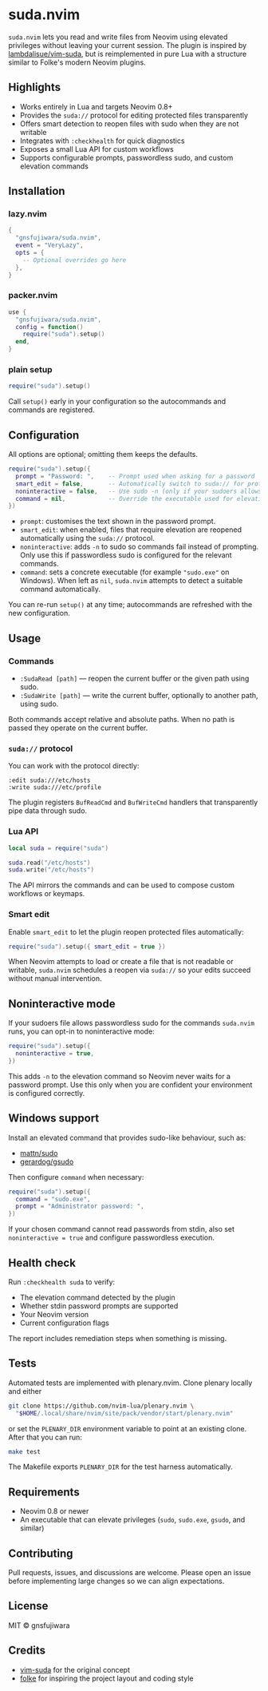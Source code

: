 # suda.nvim

`suda.nvim` lets you read and write files from Neovim using elevated privileges without leaving your current session. The plugin is inspired by [lambdalisue/vim-suda](https://github.com/lambdalisue/vim-suda), but is reimplemented in pure Lua with a structure similar to Folke's modern Neovim plugins.

## Highlights

- Works entirely in Lua and targets Neovim 0.8+
- Provides the `suda://` protocol for editing protected files transparently
- Offers smart detection to reopen files with sudo when they are not writable
- Integrates with `:checkhealth` for quick diagnostics
- Exposes a small Lua API for custom workflows
- Supports configurable prompts, passwordless sudo, and custom elevation commands

## Installation

### lazy.nvim

```lua
{
  "gnsfujiwara/suda.nvim",
  event = "VeryLazy",
  opts = {
    -- Optional overrides go here
  },
}
```

### packer.nvim

```lua
use {
  "gnsfujiwara/suda.nvim",
  config = function()
    require("suda").setup()
  end,
}
```

### plain setup

```lua
require("suda").setup()
```

Call `setup()` early in your configuration so the autocommands and commands are registered.

## Configuration

All options are optional; omitting them keeps the defaults.

```lua
require("suda").setup({
  prompt = "Password: ",    -- Prompt used when asking for a password
  smart_edit = false,       -- Automatically switch to suda:// for protected files
  noninteractive = false,   -- Use sudo -n (only if your sudoers allows passwordless execution)
  command = nil,            -- Override the executable used for elevation
})
```

- `prompt`: customises the text shown in the password prompt.
- `smart_edit`: when enabled, files that require elevation are reopened automatically using the `suda://` protocol.
- `noninteractive`: adds `-n` to sudo so commands fail instead of prompting. Only use this if passwordless sudo is configured for the relevant commands.
- `command`: sets a concrete executable (for example `"sudo.exe"` on Windows). When left as `nil`, `suda.nvim` attempts to detect a suitable command automatically.

You can re-run `setup()` at any time; autocommands are refreshed with the new configuration.

## Usage

### Commands

- `:SudaRead [path]` — reopen the current buffer or the given path using sudo.  
- `:SudaWrite [path]` — write the current buffer, optionally to another path, using sudo.

Both commands accept relative and absolute paths. When no path is passed they operate on the current buffer.

### `suda://` protocol

You can work with the protocol directly:

```vim
:edit suda:///etc/hosts
:write suda:///etc/profile
```

The plugin registers `BufReadCmd` and `BufWriteCmd` handlers that transparently pipe data through sudo.

### Lua API

```lua
local suda = require("suda")

suda.read("/etc/hosts")
suda.write("/etc/hosts")
```

The API mirrors the commands and can be used to compose custom workflows or keymaps.

### Smart edit

Enable `smart_edit` to let the plugin reopen protected files automatically:

```lua
require("suda").setup({ smart_edit = true })
```

When Neovim attempts to load or create a file that is not readable or writable, `suda.nvim` schedules a reopen via `suda://` so your edits succeed without manual intervention.

## Noninteractive mode

If your sudoers file allows passwordless sudo for the commands `suda.nvim` runs, you can opt-in to noninteractive mode:

```lua
require("suda").setup({
  noninteractive = true,
})
```

This adds `-n` to the elevation command so Neovim never waits for a password prompt. Use this only when you are confident your environment is configured correctly.

## Windows support

Install an elevated command that provides sudo-like behaviour, such as:

- [mattn/sudo](https://github.com/mattn/sudo)
- [gerardog/gsudo](https://github.com/gerardog/gsudo)

Then configure `command` when necessary:

```lua
require("suda").setup({
  command = "sudo.exe",
  prompt = "Administrator password: ",
})
```

If your chosen command cannot read passwords from stdin, also set `noninteractive = true` and configure passwordless execution.

## Health check

Run `:checkhealth suda` to verify:

- The elevation command detected by the plugin
- Whether stdin password prompts are supported
- Your Neovim version
- Current configuration flags

The report includes remediation steps when something is missing.

## Tests

Automated tests are implemented with plenary.nvim. Clone plenary locally and either

```bash
git clone https://github.com/nvim-lua/plenary.nvim \
  "$HOME/.local/share/nvim/site/pack/vendor/start/plenary.nvim"
```

or set the `PLENARY_DIR` environment variable to point at an existing clone. After
that you can run:

```bash
make test
```

The Makefile exports `PLENARY_DIR` for the test harness automatically.

## Requirements

- Neovim 0.8 or newer
- An executable that can elevate privileges (`sudo`, `sudo.exe`, `gsudo`, and similar)

## Contributing

Pull requests, issues, and discussions are welcome. Please open an issue before implementing large changes so we can align expectations.

## License

MIT © gnsfujiwara

## Credits

- [vim-suda](https://github.com/lambdalisue/vim-suda) for the original concept
- [folke](https://github.com/folke) for inspiring the project layout and coding style
